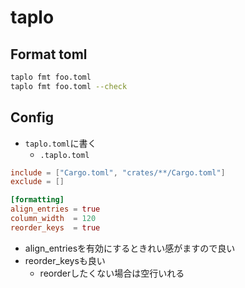 # taplo


## Format toml

```sh
taplo fmt foo.toml
taplo fmt foo.toml --check
```

## Config

* `taplo.toml`に書く
  * `.taplo.toml`


```toml
include = ["Cargo.toml", "crates/**/Cargo.toml"]
exclude = []

[formatting]
align_entries = true
column_width  = 120
reorder_keys  = true
```

* align_entriesを有効にするときれい感がますので良い
* reorder_keysも良い
  * reorderしたくない場合は空行いれる
